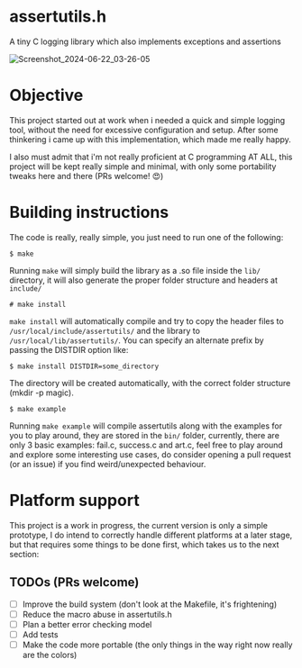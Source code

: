 # assertutils.h
A tiny C logging library which also implements exceptions and assertions

![Screenshot_2024-06-22_03-26-05](https://github.com/TsukiGva2/assertutils/assets/71048858/b453759f-352d-48eb-a297-d4a779a07fd3)

# Objective

This project started out at work when i needed a quick and simple logging tool, without the need for excessive configuration and
setup. After some thinkering i came up with this implementation, which made me really happy.

I also must admit that i'm not really proficient at C programming AT ALL, this project will be kept really simple and minimal,
with only some portability tweaks here and there (PRs welcome! 😍)

# Building instructions

The code is really, really simple, you just need to run one of the following:

    $ make

Running `make` will simply build the library as a .so file inside the `lib/` directory, it will also generate the proper folder
structure and headers at `include/`

    # make install

`make install` will automatically compile and try to copy the header files to `/usr/local/include/assertutils/` and the library to
`/usr/local/lib/assertutils/`. You can specify an alternate prefix by passing the DISTDIR option like:

    $ make install DISTDIR=some_directory

The directory will be created automatically, with the correct folder structure (mkdir -p magic).

    $ make example

Running `make example` will compile assertutils along with the examples for you to play around, they are stored in the `bin/` folder,
currently, there are only 3 basic examples: fail.c, success.c and art.c, feel free to play around and explore some interesting use
cases, do consider opening a pull request (or an issue) if you find weird/unexpected behaviour.

# Platform support

This project is a work in progress, the current version is only a simple prototype, I do intend to correctly handle different platforms at a later stage,
but that requires some things to be done first, which takes us to the next section:

## TODOs (PRs welcome)

- [ ] Improve the build system (don't look at the Makefile, it's frightening)
- [ ] Reduce the macro abuse in assertutils.h
- [ ] Plan a better error checking model
- [ ] Add tests
- [ ] Make the code more portable (the only things in the way right now really are the colors)
